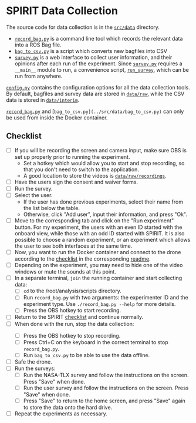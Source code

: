 # SPIRIT Data Collection

The source code for data collection is in the [`src/data`](../src/data) directory.

* [`record_bag.py`](../src/data/record_bag.py) is a command line tool which records the relevant data into a ROS Bag file.
* [`bag_to_csv.py`](../src/data/bag_to_csv.py) is a script which converts new bagfiles into CSV 
* [`survey.py`](../src/data/survey.py) is a web interface to collect user information, and their opinions after each run of the experiment.
Since [`survey.py`](../src/data/survey.py) requires a `__main__` module to run, a convenience script, [`run_survey`](../src/data/run_survey), which can be run from anywhere.

[`config.py`](../src/data/config.py) contains the configuration options for all the data collection tools.
By default, bagfiles and survey data are stored in [`data/raw`](../data/raw), while the CSV data is stored in [`data/interim`](../data/interim).

[`record_bag.py`](../src/data/record_bag.py) and [`bag_to_csv.py](../src/data/bag_to_csv.py)` can only be used from inside the Docker container.

## Checklist
* [ ] If you will be recording the screen and camera input, make sure OBS is set up properly prior to running the experiment.
  * Set a hotkey which would allow you to start and stop recording, so that you don't need to switch to the application.
  * A good location to store the videos is [`data/raw/recordings`](../data/raw/recordings).
* [ ] Have the users sign the consent and waiver forms.
* [ ] Run the survey.
* [ ] Select the user.
  * If the user has done previous experiments, select their name from the list below the table.
  * Otherwise, click "Add user", input their information, and press "Ok".
* [ ] Move to the corresponding tab and click on the "Run experiment" button.
For my experiment, the users with an even ID started with the onboard view, while those with an odd ID started with SPIRIT.
It is also possible to choose a random experiment, or an experiment which allows the user to see both interfaces at the same time.
* [ ] Now, you want to run the Docker container and connect to the drone according to the [checklist](readme_spirit.md#checklist) in the corresponding [readme](readme_spirit.md).
* [ ] Depending on the experiment, you may need to hide one of the video windows or mute the sounds at this point.
* [ ] In a separate terminal, `join` the running container and start collecting data:
  * [ ] `cd` to the /root/analysis/scripts directory.
  * [ ] Run `record_bag.py` with two arguments: the experimenter ID and the experiment type. Use `./record_bag.py --help` for more details.
  * [ ] Press the OBS hotkey to start recording.
* [ ] Return to the SPIRIT [checklist](readme_spirit.md#checklist-collect_data) and continue normally.
* [ ] <a name="checklist-stop-collection" />When done with the run, stop the data collection:
  * [ ] Press the OBS hotkey to stop recording.
  * [ ] Press Ctrl+C on the keyboard in the correct terminal to stop `record_bag.py`.
  * [ ] Run `bag_to_csv.py` to be able to use the data offline.
* [ ] Safe the drone.
* [ ] Run the surveys:
  * [ ] Run the NASA-TLX survey and follow the instructions on the screen. Press "Save" when done.
  * [ ] Run the user survey and follow the instructions on the screen. Press "Save" when done.
  * [ ] Press "Save" to return to the home screen, and press "Save" again to store the data onto the hard drive.
* [ ] Repeat the experiments as necessary.
